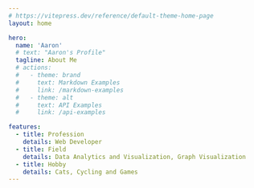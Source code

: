 ```yaml
---
# https://vitepress.dev/reference/default-theme-home-page
layout: home

hero:
  name: 'Aaron'
  # text: "Aaron's Profile"
  tagline: About Me
  # actions:
  #   - theme: brand
  #     text: Markdown Examples
  #     link: /markdown-examples
  #   - theme: alt
  #     text: API Examples
  #     link: /api-examples

features:
  - title: Profession
    details: Web Developer
  - title: Field
    details: Data Analytics and Visualization, Graph Visualization
  - title: Hobby
    details: Cats, Cycling and Games
---
```

